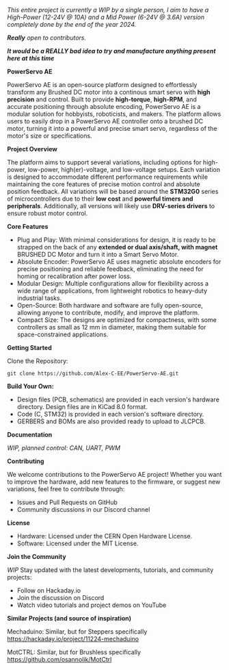 _This entire project is currently a WIP by a single person, I aim to have a High-Power (12-24V @ 10A) and a Mid Power (6-24V @ 3.6A) version completely done by the end of the year 2024._

_**Really** open to contributors._

**_It would be a REALLY bad idea to try and manufacture anything present here at this time_**

**PowerServo AE**

  PowerServo AE is an open-source platform designed to effortlessly transform any Brushed DC motor into a continous smart servo with **high precision** and control. Built to provide **high-torque**, **high-RPM**, and accurate positioning through absolute encoding, PowerServo AE is a modular solution for hobbyists, roboticists, and makers. 
  The platform allows users to easily drop in a PowerServo AE controller onto a brushed DC motor, turning it into a powerful and precise smart servo, regardless of the motor's size or specifications.

**Project Overview**

  The platform aims to support several variations, including options for high-power, low-power, high(er)-voltage, and low-voltage setups. Each variation is designed to accommodate different performance requirements while maintaining the core features of precise motion control and absolute position feedback. All variations will be based around the **STM32G0** series of microcontrollers due to their **low cost** and **powerful timers and peripherals**. Additionally, all versions will likely use **DRV-series drivers** to ensure robust motor control.

**Core Features**
- Plug and Play: With minimal considerations for design, it is ready to be strapped on the back of any **extended or dual axis/shaft, with magnet** BRUSHED DC Motor and turn it into a Smart Servo Motor.
- Absolute Encoder: PowerServo AE uses magnetic absolute encoders for precise positioning and reliable feedback, eliminating the need for homing or recalibration after power loss.
- Modular Design: Multiple configurations allow for flexibility across a wide range of applications, from lightweight robotics to heavy-duty industrial tasks.
- Open-Source: Both hardware and software are fully open-source, allowing anyone to contribute, modify, and improve the platform.
- Compact Size: The designs are optimized for compactness, with some controllers as small as 12 mm in diameter, making them suitable for space-constrained applications.

**Getting Started**

Clone the Repository:

``git clone https://github.com/Alex-C-EE/PowerServo-AE.git``

**Build Your Own:**

- Design files (PCB, schematics) are provided in each version's hardware directory. Design files are in KiCad 8.0 format.
- Code (C, STM32) is provided in each version's software directory.
- GERBERS and BOMs are also provided ready to upload to JLCPCB.

**Documentation**

_WIP, planned control: CAN, UART, PWM_

**Contributing**

We welcome contributions to the PowerServo AE project! Whether you want to improve the hardware, add new features to the firmware, or suggest new variations, feel free to contribute through:

- Issues and Pull Requests on GitHub
- Community discussions in our Discord channel

**License**
- Hardware: Licensed under the CERN Open Hardware License.
- Software: Licensed under the MIT License.

**Join the Community**

_WIP_
Stay updated with the latest developments, tutorials, and community projects:

- Follow on Hackaday.io
- Join the discussion on Discord
- Watch video tutorials and project demos on YouTube

**Similar Projects (and source of inspiration)**

Mechaduino: Similar, but for Steppers specifically
https://hackaday.io/project/11224-mechaduino

MotCTRL: Similar, but for Brushless specifically
https://github.com/osannolik/MotCtrl
